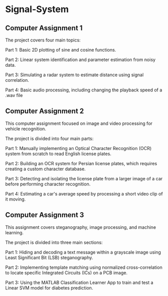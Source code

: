 # Signal-System
## Computer Assignment 1

The project covers four main topics:

Part 1: Basic 2D plotting of sine and cosine functions.

Part 2: Linear system identification and parameter estimation from noisy data.

Part 3: Simulating a radar system to estimate distance using signal correlation.

Part 4: Basic audio processing, including changing the playback speed of a .wav file

## Computer Assignment 2


This computer assignment focused on image and video processing for vehicle recognition.

The project is divided into four main parts:

Part 1: Manually implementing an Optical Character Recognition (OCR) system from scratch to read English license plates. 

Part 2: Building an OCR system for Persian license plates, which requires creating a custom character database. 

Part 3: Detecting and isolating the license plate from a larger image of a car before performing character recognition. 

Part 4: Estimating a car's average speed by processing a short video clip of it moving. 

## Computer Assignment 3
This assignment covers steganography, image processing, and machine learning.

The project is divided into three main sections:

Part 1: Hiding and decoding a text message within a grayscale image using Least Significant Bit (LSB) steganography.

Part 2: Implementing template matching using normalized cross-correlation to locate specific Integrated Circuits (ICs) on a PCB image.

Part 3: Using the MATLAB Classification Learner App to train and test a Linear SVM model for diabetes prediction.